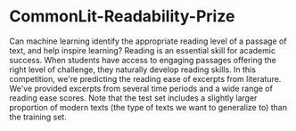 # CommonLit-Readability-Prize
Can machine learning identify the appropriate reading level of a passage of text, and help inspire learning? Reading is an essential skill for academic success. When students have access to engaging passages offering the right level of challenge, they naturally develop reading skills.    In this competition, we're predicting the reading ease of excerpts from literature. We've provided excerpts from several time periods and a wide range of reading ease scores. Note that the test set includes a slightly larger proportion of modern texts (the type of texts we want to generalize to) than the training set.
